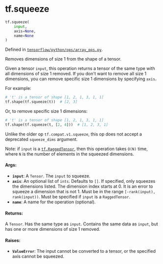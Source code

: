 <div itemscope itemtype="http://developers.google.com/ReferenceObject">
<meta itemprop="name" content="tf.squeeze" />
<meta itemprop="path" content="Stable" />
</div>

# tf.squeeze

``` python
tf.squeeze(
    input,
    axis=None,
    name=None
)
```



Defined in [`tensorflow/python/ops/array_ops.py`](/code/stable/tensorflow/python/ops/array_ops.py).

Removes dimensions of size 1 from the shape of a tensor.

Given a tensor `input`, this operation returns a tensor of the same type with
all dimensions of size 1 removed. If you don't want to remove all size 1
dimensions, you can remove specific size 1 dimensions by specifying
`axis`.

For example:

```python
# 't' is a tensor of shape [1, 2, 1, 3, 1, 1]
tf.shape(tf.squeeze(t))  # [2, 3]
```

Or, to remove specific size 1 dimensions:

```python
# 't' is a tensor of shape [1, 2, 1, 3, 1, 1]
tf.shape(tf.squeeze(t, [2, 4]))  # [1, 2, 3, 1]
```

Unlike the older op `tf.compat.v1.squeeze`, this op does not accept a
deprecated `squeeze_dims` argument.

Note: if `input` is a <a href="../tf/RaggedTensor.md"><code>tf.RaggedTensor</code></a>, then this operation takes `O(N)`
time, where `N` is the number of elements in the squeezed dimensions.

#### Args:

* <b>`input`</b>: A `Tensor`. The `input` to squeeze.
* <b>`axis`</b>: An optional list of `ints`. Defaults to `[]`. If specified, only
    squeezes the dimensions listed. The dimension index starts at 0. It is an
    error to squeeze a dimension that is not 1. Must be in the range
    `[-rank(input), rank(input))`. Must be specified if `input` is a
    `RaggedTensor`.
* <b>`name`</b>: A name for the operation (optional).


#### Returns:

A `Tensor`. Has the same type as `input`.
Contains the same data as `input`, but has one or more dimensions of
size 1 removed.


#### Raises:

* <b>`ValueError`</b>: The input cannot be converted to a tensor, or the specified
    axis cannot be squeezed.